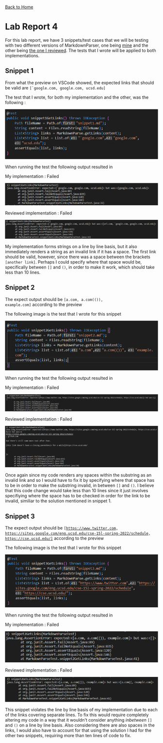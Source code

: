 [Back to Home](https://smhitle.github.io/cse15l-lab-reports/)

# Lab Report 4

For this lab report, we have 3 snippets/test cases that we will be testing with two different versions of MarkdownParser, one being [mine](https://github.com/smhitle/markdown-parser) and the other being [the one I reviewed](https://github.com/MichaelYe48/markdown-parser). The tests that I wrote will be applied to both implementations.

## Snippet 1

From what the preview on VSCode showed, the expected links that should be valid are <code>[`google.com, google.com, ucsd.edu]</code>

The test that I wrote, for both my implementation and the other, was the following :

![Snippet1Test](Images/snippet1test.PNG)

When running the test the following output resulted in

My implementation : Failed

![Output1](Images/myfail1.PNG)

Reviewed implementation : Failed

![Output1](Images/peerfail1.PNG)

My implementation forms strings on a line by line basis, but it also immediately renders a string as an invalid link if it has a space. The first link should be valid, however, since there was a space between the brackets <code>[another link]</code>. Perhaps I could specify where that space would be, specifically between <code>[]</code> and <code>()</code>, in order to make it work, which should take less than 10 lines.

## Snippet 2

The expect output should be <code>[a.com, a.com(()), example.com]</code> according to the preview

The following image is the test that I wrote for this snippet

![Snippet2Test](Images/snippet2test.PNG)

When running the test the following output resulted in

My implementation : Failed

![Output2](Images/myfail2.PNG)

Reviewed implementation : Failed

![Output2](Images/peerfail2.PNG)

Once again since my code renders any spaces within the substring as an invalid link and so I would have to fix it by specifying where that space has to be in order to make the substring invalid, in between <code>[]</code> and <code>()</code>. I believe that this code change would take less than 10 lines since it just involves specifiying where the space has to be checked in order for the link to be invalid, similiar to the solution mentioned in snippet 1.

## Snippet 3

The expect output should be <code>[https://www.twitter.com, https://sites.google.com/eng.ucsd.edu/cse-15l-spring-2022/schedule, https://cse.ucsd.edu/]</code> according to the preview

The following image is the test that I wrote for this snippet

![Snippet3Test](Images/snippet3test.PNG)

When running the test the following output resulted in

My implementation : Failed

![Output3](Images/myfail3.PNG)

Reviewed implementation : Failed

![Output3](Images/peerfail3.PNG)

This snippet violates the line by line basis of my implementation due to each of the links covering separate lines. To fix this would require completely altering my code in a way that it wouldn't consider anything *inbetween* <code>[]</code> and <code>()</code> on a line by line basis. Also considering there are also spaces in the links, I would also have to account for that using the solution I had for the other two snippets, requiring more than ten lines of code to fix.


